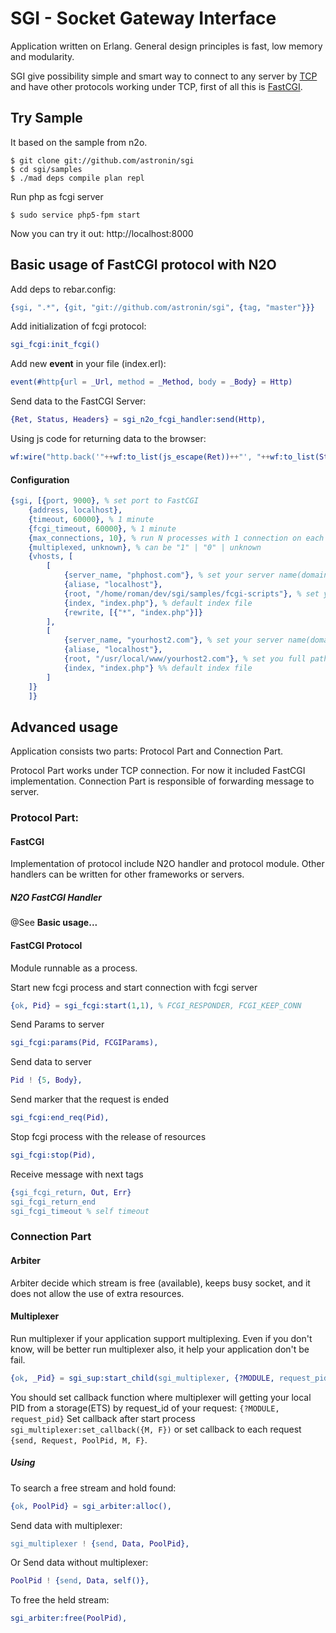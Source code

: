 # SGI - Socket Gateway Interface

Application written on Erlang. General design principles is fast, low memory and modularity.

SGI give possibility simple and smart way to connect to any server by [TCP](https://en.wikipedia.org/wiki/Transmission_Control_Protocol)
and have other protocols working under TCP, first of all this is [FastCGI](https://en.wikipedia.org/wiki/FastCGI).

## Try Sample
It based on the sample from n2o.

    $ git clone git://github.com/astronin/sgi
    $ cd sgi/samples
    $ ./mad deps compile plan repl

Run php as fcgi server

    $ sudo service php5-fpm start

Now you can try it out: http://localhost:8000

## Basic usage of FastCGI protocol with N2O

Add deps to rebar.config:
```erlang
{sgi, ".*", {git, "git://github.com/astronin/sgi", {tag, "master"}}}
```
Add initialization of fcgi protocol:
```erlang
sgi_fcgi:init_fcgi()
```
Add new **event** in your file (index.erl):
```erlang
event(#http{url = _Url, method = _Method, body = _Body} = Http)
```
Send data to the FastCGI Server:
```erlang
{Ret, Status, Headers} = sgi_n2o_fcgi_handler:send(Http),
```
Using js code for returning data to the browser:
```erlang
wf:wire("http.back('"++wf:to_list(js_escape(Ret))++"', "++wf:to_list(Status)++", "++wf:to_list(jsone:encode(Headers))++")");
```

#### Configuration
```erlang
{sgi, [{port, 9000}, % set port to FastCGI
    {address, localhost},
    {timeout, 60000}, % 1 minute
    {fcgi_timeout, 60000}, % 1 minute
    {max_connections, 10}, % run N processes with 1 connection on each process
    {multiplexed, unknown}, % can be "1" | "0" | unknown
    {vhosts, [
        [
            {server_name, "phphost.com"}, % set your server name(domain), for local tests add line "127.0.0.1 phphost.com" into "/etc/hosts" (in Linux), "C:\Windows\System32\drivers\etc\hosts"(in Windows)
            {aliase, "localhost"},
            {root, "/home/roman/dev/sgi/samples/fcgi-scripts"}, % set you FULL path to your codes
            {index, "index.php"}, % default index file
            {rewrite, [{"*", "index.php"}]}
        ],
        [
            {server_name, "yourhost2.com"}, % set your server name(domain)
            {aliase, "localhost"},
            {root, "/usr/local/www/yourhost2.com"}, % set you full path to your codes
            {index, "index.php"} %% default index file
        ]
    ]}
    ]}
```

## Advanced usage 

Application consists two parts: Protocol Part and Connection Part.

Protocol Part works under TCP connection. For now it included FastCGI implementation.
Connection Part is responsible of forwarding message to server.

### Protocol Part:

#### FastCGI
Implementation of protocol include N2O handler and protocol module. 
Other handlers can be written for other frameworks or servers.

##### N2O FastCGI Handler

@See **Basic usage...**

#### FastCGI Protocol
Module runnable as a process.

Start new fcgi process and start connection with fcgi server
```erlang
{ok, Pid} = sgi_fcgi:start(1,1), % FCGI_RESPONDER, FCGI_KEEP_CONN
```
Send Params to server
```erlang 
sgi_fcgi:params(Pid, FCGIParams),
```
Send data to server
```erlang
Pid ! {5, Body},
```
Send marker that the request is ended
```erlang
sgi_fcgi:end_req(Pid),
```
Stop fcgi process with the release of resources
```erlang
sgi_fcgi:stop(Pid),
```
Receive message with next tags
```erlang
{sgi_fcgi_return, Out, Err}
sgi_fcgi_return_end
sgi_fcgi_timeout % self timeout
```

### Connection Part

#### Arbiter
Arbiter decide which stream is free (available), keeps busy socket,
and it does not allow the use of extra resources.

#### Multiplexer

Run multiplexer if your application support multiplexing. Even if you don't know,
will be better run multiplexer also, it help your application don't be fail.

```erlang
{ok, _Pid} = sgi_sup:start_child(sgi_multiplexer, {?MODULE, request_pid})
```

You should set callback function where multiplexer will getting your local PID 
from a storage(ETS) by request_id of your request: `{?MODULE, request_pid}`
Set callback after start process `sgi_multiplexer:set_callback({M, F})` or 
set callback to each request `{send, Request, PoolPid, M, F}`.

##### Using
To search a free stream and hold found:
```erlang
{ok, PoolPid} = sgi_arbiter:alloc(),
```
Send data with multiplexer:
```erlang
sgi_multiplexer ! {send, Data, PoolPid},
```
Or Send data without multiplexer:
```erlang
PoolPid ! {send, Data, self()},
```
To free the held stream:
```erlang
sgi_arbiter:free(PoolPid),
```